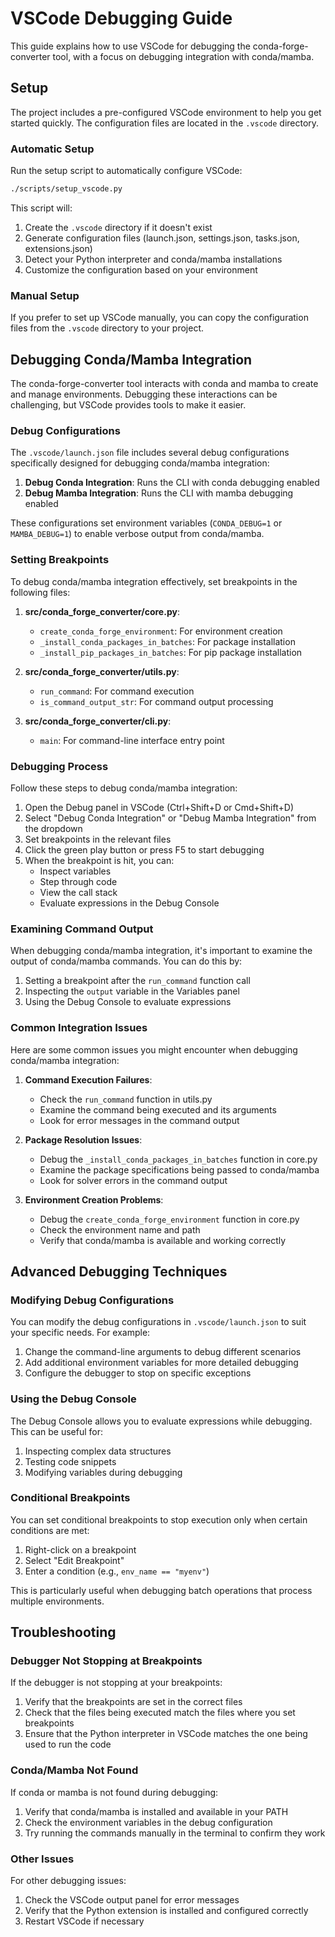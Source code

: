 # VSCode Debugging Guide

This guide explains how to use VSCode for debugging the conda-forge-converter tool, with a focus on debugging integration with conda/mamba.

## Setup

The project includes a pre-configured VSCode environment to help you get started quickly. The configuration files are located in the `.vscode` directory.

### Automatic Setup

Run the setup script to automatically configure VSCode:

```bash
./scripts/setup_vscode.py
```

This script will:

1. Create the `.vscode` directory if it doesn't exist
1. Generate configuration files (launch.json, settings.json, tasks.json, extensions.json)
1. Detect your Python interpreter and conda/mamba installations
1. Customize the configuration based on your environment

### Manual Setup

If you prefer to set up VSCode manually, you can copy the configuration files from the `.vscode` directory to your project.

## Debugging Conda/Mamba Integration

The conda-forge-converter tool interacts with conda and mamba to create and manage environments. Debugging these interactions can be challenging, but VSCode provides tools to make it easier.

### Debug Configurations

The `.vscode/launch.json` file includes several debug configurations specifically designed for debugging conda/mamba integration:

1. **Debug Conda Integration**: Runs the CLI with conda debugging enabled
1. **Debug Mamba Integration**: Runs the CLI with mamba debugging enabled

These configurations set environment variables (`CONDA_DEBUG=1` or `MAMBA_DEBUG=1`) to enable verbose output from conda/mamba.

### Setting Breakpoints

To debug conda/mamba integration effectively, set breakpoints in the following files:

1. **src/conda_forge_converter/core.py**:

   - `create_conda_forge_environment`: For environment creation
   - `_install_conda_packages_in_batches`: For package installation
   - `_install_pip_packages_in_batches`: For pip package installation

1. **src/conda_forge_converter/utils.py**:

   - `run_command`: For command execution
   - `is_command_output_str`: For command output processing

1. **src/conda_forge_converter/cli.py**:

   - `main`: For command-line interface entry point

### Debugging Process

Follow these steps to debug conda/mamba integration:

1. Open the Debug panel in VSCode (Ctrl+Shift+D or Cmd+Shift+D)
1. Select "Debug Conda Integration" or "Debug Mamba Integration" from the dropdown
1. Set breakpoints in the relevant files
1. Click the green play button or press F5 to start debugging
1. When the breakpoint is hit, you can:
   - Inspect variables
   - Step through code
   - View the call stack
   - Evaluate expressions in the Debug Console

### Examining Command Output

When debugging conda/mamba integration, it's important to examine the output of conda/mamba commands. You can do this by:

1. Setting a breakpoint after the `run_command` function call
1. Inspecting the `output` variable in the Variables panel
1. Using the Debug Console to evaluate expressions

### Common Integration Issues

Here are some common issues you might encounter when debugging conda/mamba integration:

1. **Command Execution Failures**:

   - Check the `run_command` function in utils.py
   - Examine the command being executed and its arguments
   - Look for error messages in the command output

1. **Package Resolution Issues**:

   - Debug the `_install_conda_packages_in_batches` function in core.py
   - Examine the package specifications being passed to conda/mamba
   - Look for solver errors in the command output

1. **Environment Creation Problems**:

   - Debug the `create_conda_forge_environment` function in core.py
   - Check the environment name and path
   - Verify that conda/mamba is available and working correctly

## Advanced Debugging Techniques

### Modifying Debug Configurations

You can modify the debug configurations in `.vscode/launch.json` to suit your specific needs. For example:

1. Change the command-line arguments to debug different scenarios
1. Add additional environment variables for more detailed debugging
1. Configure the debugger to stop on specific exceptions

### Using the Debug Console

The Debug Console allows you to evaluate expressions while debugging. This can be useful for:

1. Inspecting complex data structures
1. Testing code snippets
1. Modifying variables during debugging

### Conditional Breakpoints

You can set conditional breakpoints to stop execution only when certain conditions are met:

1. Right-click on a breakpoint
1. Select "Edit Breakpoint"
1. Enter a condition (e.g., `env_name == "myenv"`)

This is particularly useful when debugging batch operations that process multiple environments.

## Troubleshooting

### Debugger Not Stopping at Breakpoints

If the debugger is not stopping at your breakpoints:

1. Verify that the breakpoints are set in the correct files
1. Check that the files being executed match the files where you set breakpoints
1. Ensure that the Python interpreter in VSCode matches the one being used to run the code

### Conda/Mamba Not Found

If conda or mamba is not found during debugging:

1. Verify that conda/mamba is installed and available in your PATH
1. Check the environment variables in the debug configuration
1. Try running the commands manually in the terminal to confirm they work

### Other Issues

For other debugging issues:

1. Check the VSCode output panel for error messages
1. Verify that the Python extension is installed and configured correctly
1. Restart VSCode if necessary
